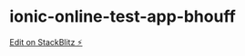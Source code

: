 # ionic-online-test-app-bhouff

[Edit on StackBlitz ⚡️](https://stackblitz.com/edit/ionic-online-test-app-bhouff)
